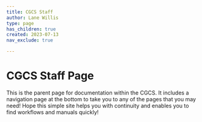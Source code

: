 ```yaml
---
title: CGCS Staff
author: Lane Willis
type: page
has_children: true
created: 2023-07-13
nav_exclude: true

---
```


# CGCS Staff Page

This is the parent page for documentation within the CGCS. It includes a navigation page at the bottom to take you to any of the pages that you may need! Hope this simple site helps you with continuity and enables you to find workflows and manuals quickly!
